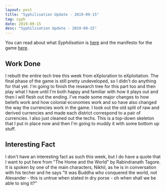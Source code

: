 ```yaml
---
layout: post
title: "Syphilisation Update - 2019-09-15"
tag: syph
date: 2019-09-15
desc: "Syphilisation Update - 2019-09-15"
---
```



You can read about what *Syphilisation* is [here](/blog/syph/announce) and the manifesto for the game [here](/blog/syph/manifesto).

## Work Done

I rebuilt the entire tech tree this week from eXploration to eXploitation. The final phase of the game is still pretty undeveloped, so I didn't do anything for that yet. I'm going to finish the research tree for this part too and then play what I have until I'm both happy and familiar with how it plays out and then I will flesh out the ending. I've made some major changes to how beliefs work and how colonial economies work and so have also changed the way the currencies work in the game. I took out the old split of raw and derived currencies and made each district correspond to a pair of currencies. I also just cleaned out the techs. This is a top-down skeleton that I put in place now and then I'm going to muddy it with some bottom up stuff.

## Interesting Fact

I don't have an interesting fact as such this week, but I do have a quote that I want to put here from "The Home and the World" by Rabindranath Tagore. It is spoken by one of the main characters, Nikhil, as he is in conversation with his techer and he says "It was Buddha who conquered the world, not Alexander - this is untrue when stated in dry porse - oh when shall we be able to sing it?"

